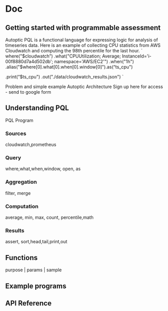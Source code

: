 # Doc 

## Getting started with programmable assessment 
Autoptic PQL is a functional language for expressing logic for analysis of timeseries data. Here is an example of collecting CPU statistics from AWS Cloudwatch and computing the 98th percentile for the last hour.
`
where("$cloudwatch”)
.what("CPUUtilization; Average; InstanceId='i-00f8880d7a4d502db'; namespace='AWS/EC2'")
.when("1h")
	.alias("$where[0].what[0].when[0].window[0]").as(“ts_cpu")

.print(“$ts_cpu")
	.out("./data/cloudwatch_results.json")
`

Problem and simple example
Autoptic Architecture
Sign up here for access - send to google form

## Understanding PQL
PQL Program
<Explanation>
<program structure diagram>
				
### Sources
cloudwatch,prometheus
### Query
where,what,when,window, open, as
### Aggregation
filter, merge
### Computation
average, min, max, count, percentile,math
### Results
assert, sort,head,tail,print,out
		
## Functions
purpose | params | sample

## Example programs

## API Reference

